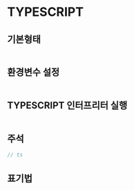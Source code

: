 # TYPESCRIPT

## 기본형태
```ts

```


## 환경변수 설정
```

```

## TYPESCRIPT 인터프리터 실행
```ts

```

## 주석
```ts
// ts
```

## 표기법
